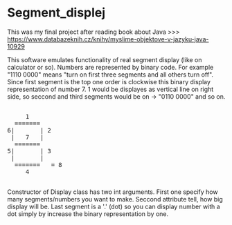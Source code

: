 # Segment_displej
This was my final project after reading book about Java >>> https://www.databazeknih.cz/knihy/myslime-objektove-v-jazyku-java-10929

This software emulates functionality of real segment display (like on calculator or so). Numbers are represented by binary code.
For example "1110 0000" means "turn on first three segments and all others turn off". Since first segment is the top one order is clockwise this binary display representation of number 7. 1 would be displayes as vertical line on right side, so seccond and third segments would be on -> "0110 0000" and so on.
<pre>

     1
  =======
6|       | 2
 |   7   |
  =======
5|       | 3
 |       |
  =======   = 8
     4
     
</pre>


Constructor of Display class has two int arguments. First one specify how many segments/numbers you want to make.
Seccond attribute tell, how big display will be.
Last segment is a '.' (dot) so you can display number with a dot simply by increase the binary representation by one.
